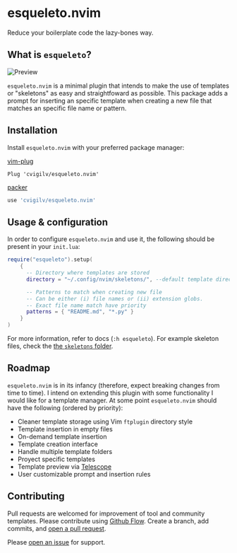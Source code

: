 # esqueleto.nvim

Reduce your boilerplate code the lazy-bones way.

## What is `esqueleto`?

![Preview](https://i.imgur.com/kby322l.gif)

`esqueleto.nvim` is a minimal plugin that intends to make the use of templates
or "skeletons" as easy and straightfoward as possible. This package adds a prompt
for inserting an specific template when creating a new file that matches an specific
file name or pattern.

## Installation

Install `esqueleto.nvim` with your preferred package manager:

[vim-plug](https://github.com/junegunn/vim-plug)

```vim
Plug 'cvigilv/esqueleto.nvim'
```

[packer](https://github.com/wbthomason/packer.nvim)

```lua
use 'cvigilv/esqueleto.nvim'
```

## Usage & configuration

In order to configure `esqueleto.nvim` and use it, the following should be present in
your `init.lua`:
```lua
require("esqueleto").setup(
    {
      -- Directory where templates are stored
      directory = "~/.config/nvim/skeletons/", --default template directory

      -- Patterns to match when creating new file
      -- Can be either (i) file names or (ii) extension globs.
      -- Exact file name match have priority
      patterns = { "README.md", "*.py" }
    }
)
```
For more information, refer to docs (`:h esqueleto`). For example skeleton files, check the
[the `skeletons` folder](skeletons/).

## Roadmap

`esqueleto.nvim` is in its infancy (therefore, expect breaking changes from time to time).
I intend on extending this plugin with some functionality I would like for a template
manager. At some point `esqueleto.nvim` should have the following (ordered by priority):

- Cleaner template storage using Vim `ftplugin` directory style
- Template insertion in empty files
- On-demand template insertion
- Template creation interface
- Handle multiple template folders
- Proyect specific templates
- Template preview via [Telescope](https://github.com/nvim-telescope/telescope.nvim)
- User customizable prompt and insertion rules

## Contributing

Pull requests are welcomed for improvement of tool and community templates.
Please contribute using [Github Flow](https://guides.github.com/introduction/flow/).
Create a branch, add commits, and 
[open a pull request](https://github.com/cvigilv/esqueleto.nvim/compare/).

Please [open an issue](https://github.com/cvigilv/esqueleto.nvim/issues/new) for
support.

